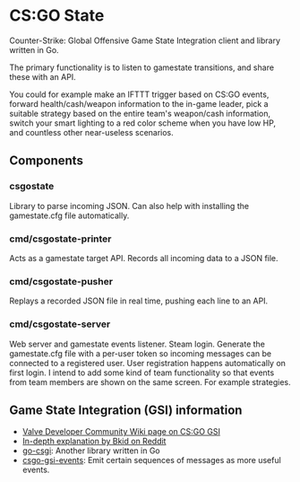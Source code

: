# CS:GO State

Counter-Strike: Global Offensive Game State Integration client and library written in Go.

The primary functionality is to listen to gamestate transitions, and share these with an API.

You could for example make an IFTTT trigger based on CS:GO events, forward health/cash/weapon information to the in-game
leader, pick a suitable strategy based on the entire team's weapon/cash information, switch your smart lighting to a red
color scheme when you have low HP, and countless other near-useless scenarios.

## Components

### csgostate

Library to parse incoming JSON. Can also help with installing the gamestate.cfg file automatically.

### cmd/csgostate-printer

Acts as a gamestate target API. Records all incoming data to a JSON file.

### cmd/csgostate-pusher

Replays a recorded JSON file in real time, pushing each line to an API.

### cmd/csgostate-server

Web server and gamestate events listener. Steam login. Generate the gamestate.cfg file with a per-user token so incoming
messages can be connected to a registered user. User registration happens automatically on first login. I intend to add
some kind of team functionality so that events from team members are shown on the same screen. For example strategies.

## Game State Integration (GSI) information

* [Valve Developer Community Wiki page on CS:GO GSI](https://developer.valvesoftware.com/wiki/Counter-Strike:_Global_Offensive_Game_State_Integration#Game_State_Components)
* [In-depth explanation by Bkid on Reddit](https://www.reddit.com/r/GlobalOffensive/comments/cjhcpy/game_state_integration_a_very_large_and_indepth/)
* [go-csgi](https://github.com/dank/go-csgsi): Another library written in Go
* [csgo-gsi-events](https://github.com/tsuriga/csgo-gsi-events/blob/master/src/csgo-event-emitter.js): Emit certain
  sequences of messages as more useful events.
